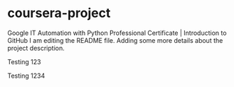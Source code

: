 # coursera-project
Google IT Automation with Python Professional Certificate | Introduction to GitHub
I am editing the README file. Adding some more details about the project description.

Testing 123

Testing 1234
